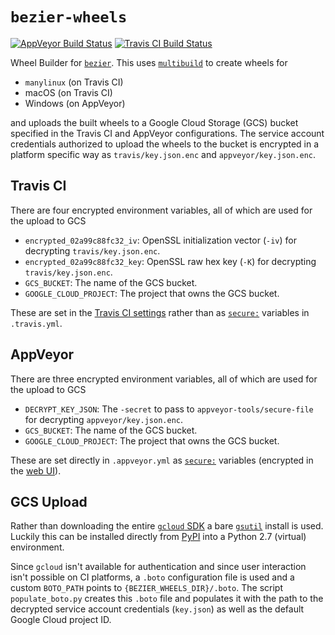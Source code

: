 # `bezier-wheels`

[![AppVeyor Build Status](https://img.shields.io/appveyor/ci/dhermes/bezier-wheels/master.svg?maxAge=3600&logo=appveyor&label=AppVeyor)](https://ci.appveyor.com/project/dhermes/bezier-wheels)
[![Travis CI Build Status](https://img.shields.io/travis/dhermes/bezier-wheels/master.svg?maxAge=3600&logo=travis&label=Travis%20CI)](https://travis-ci.org/dhermes/bezier-wheels)

Wheel Builder for [`bezier`][1]. This uses [`multibuild`][2] to
create wheels for

- `manylinux` (on Travis CI)
- macOS (on Travis CI)
- Windows (on AppVeyor)

and uploads the built wheels to a Google Cloud Storage (GCS) bucket specified
in the Travis CI and AppVeyor configurations. The service account credentials
authorized to upload the wheels to the bucket is encrypted in a platform
specific way as `travis/key.json.enc` and `appveyor/key.json.enc`.

## Travis CI

There are four encrypted environment variables, all of which are used for
the upload to GCS

- `encrypted_02a99c88fc32_iv`: OpenSSL initialization vector (`-iv`) for
  decrypting `travis/key.json.enc`.
- `encrypted_02a99c88fc32_key`: OpenSSL raw hex key (`-K`) for decrypting
  `travis/key.json.enc`.
- `GCS_BUCKET`: The name of the GCS bucket.
- `GOOGLE_CLOUD_PROJECT`: The project that owns the GCS bucket.

These are set in the [Travis CI settings][3] rather than as [`secure:`][4]
variables in `.travis.yml`.

## AppVeyor

There are three encrypted environment variables, all of which are used for
the upload to GCS

- `DECRYPT_KEY_JSON`: The `-secret` to pass to `appveyor-tools/secure-file`
  for decrypting `appveyor/key.json.enc`.
- `GCS_BUCKET`: The name of the GCS bucket.
- `GOOGLE_CLOUD_PROJECT`: The project that owns the GCS bucket.

These are set directly in `.appveyor.yml` as [`secure:`][5] variables
(encrypted in the [web UI][6]).

## GCS Upload

Rather than downloading the entire [`gcloud` SDK][7] a bare [`gsutil`][8]
install is used. Luckily this can be installed directly from [PyPI][9]
into a Python 2.7 (virtual) environment.

Since `gcloud` isn't available for authentication and since user interaction
isn't possible on CI platforms, a `.boto` configuration file is used and
a custom `BOTO_PATH` points to `{BEZIER_WHEELS_DIR}/.boto`. The script
`populate_boto.py` creates this `.boto` file and populates it with the path to
the decrypted service account credentials (`key.json`) as well as the default
Google Cloud project ID.

[1]: https://github.com/dhermes/bezier
[2]: https://github.com/matthew-brett/multibuild
[3]: https://travis-ci.org/dhermes/bezier-wheels/settings
[4]: https://docs.travis-ci.com/user/environment-variables/#defining-encrypted-variables-in-travisyml
[5]: https://www.appveyor.com/docs/build-configuration/#secure-variables
[6]: https://ci.appveyor.com/tools/encrypt
[7]: https://cloud.google.com/sdk/install
[8]: https://cloud.google.com/storage/docs/gsutil
[9]: https://pypi.org/project/gsutil/
